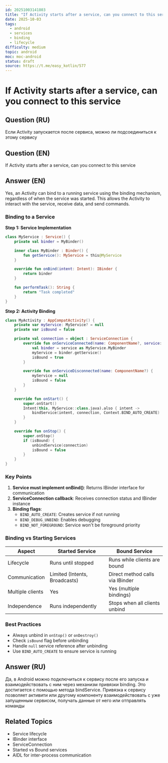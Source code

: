 ```yaml
---
id: 20251003141803
title: "If Activity starts after a service, can you connect to this service"
date: 2025-10-03
tags:
  - android
  - services
  - binding
  - lifecycle
difficulty: medium
topic: android
moc: moc-android
status: draft
source: https://t.me/easy_kotlin/577
---
```


# If Activity starts after a service, can you connect to this service

## Question (RU)
Если Activity запускается после сервиса, можно ли подсоединиться к этому сервису

## Question (EN)
If Activity starts after a service, can you connect to this service

## Answer (EN)

Yes, an Activity can bind to a running service using the binding mechanism, regardless of when the service was started. This allows the Activity to interact with the service, receive data, and send commands.

### Binding to a Service

**Step 1: Service Implementation**
```kotlin
class MyService : Service() {
    private val binder = MyBinder()

    inner class MyBinder : Binder() {
        fun getService(): MyService = this@MyService
    }

    override fun onBind(intent: Intent): IBinder {
        return binder
    }

    fun performTask(): String {
        return "Task completed"
    }
}
```

**Step 2: Activity Binding**
```kotlin
class MyActivity : AppCompatActivity() {
    private var myService: MyService? = null
    private var isBound = false

    private val connection = object : ServiceConnection {
        override fun onServiceConnected(name: ComponentName?, service: IBinder?) {
            val binder = service as MyService.MyBinder
            myService = binder.getService()
            isBound = true
        }

        override fun onServiceDisconnected(name: ComponentName?) {
            myService = null
            isBound = false
        }
    }

    override fun onStart() {
        super.onStart()
        Intent(this, MyService::class.java).also { intent ->
            bindService(intent, connection, Context.BIND_AUTO_CREATE)
        }
    }

    override fun onStop() {
        super.onStop()
        if (isBound) {
            unbindService(connection)
            isBound = false
        }
    }
}
```

### Key Points

1. **Service must implement onBind()**: Returns IBinder interface for communication
2. **ServiceConnection callback**: Receives connection status and IBinder instance
3. **Binding flags**:
   - `BIND_AUTO_CREATE`: Creates service if not running
   - `BIND_DEBUG_UNBIND`: Enables debugging
   - `BIND_NOT_FOREGROUND`: Service won't be foreground priority

### Binding vs Starting Services

| Aspect | Started Service | Bound Service |
|--------|----------------|---------------|
| Lifecycle | Runs until stopped | Runs while clients are bound |
| Communication | Limited (Intents, Broadcasts) | Direct method calls via IBinder |
| Multiple clients | Yes | Yes (multiple bindings) |
| Independence | Runs independently | Stops when all clients unbind |

### Best Practices

- Always unbind in `onStop()` or `onDestroy()`
- Check `isBound` flag before unbinding
- Handle `null` service reference after unbinding
- Use `BIND_AUTO_CREATE` to ensure service is running

## Answer (RU)
Да, в Android можно подключиться к сервису после его запуска и взаимодействовать с ним через механизм привязки binding. Это достигается с помощью метода bindService. Привязка к сервису позволяет активити или другому компоненту взаимодействовать с уже запущенным сервисом, получать данные от него или отправлять команды

## Related Topics
- Service lifecycle
- IBinder interface
- ServiceConnection
- Started vs Bound services
- AIDL for inter-process communication
